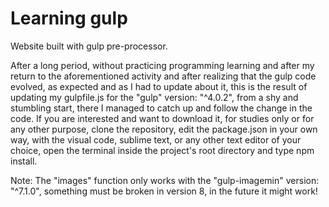 # Learning gulp

Website built with gulp pre-processor.

After a long period, without practicing programming learning and after my return to the aforementioned activity and after realizing that the gulp code evolved, as expected and as I had to update about it, this is the result of updating my gulpfile.js for the "gulp" version: "^4.0.2", from a shy and stumbling start, there I managed to catch up and follow the change in the code.
If you are interested and want to download it, for studies only or for any other purpose, clone the repository, edit the package.json in your own way, with the visual code, sublime text, or any other text editor of your choice, open the terminal inside the project's root directory and type npm install.

 Note: The "images" function only works with the "gulp-imagemin" version: "^7.1.0", something must be broken in version 8, in the future it might work!




